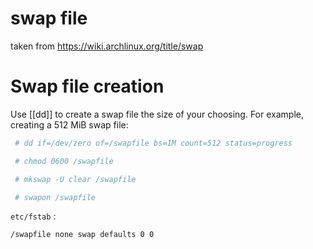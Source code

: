 # swap file

taken from https://wiki.archlinux.org/title/swap


Swap file creation 
==================

Use [[dd]] to create a swap file the size of your choosing. For example, creating a 512 MiB swap file:

```bash
 # dd if=/dev/zero of=/swapfile bs=1M count=512 status=progress

 # chmod 0600 /swapfile

 # mkswap -U clear /swapfile

 # swapon /swapfile
```

`etc/fstab` :
```fstab
/swapfile none swap defaults 0 0
```

